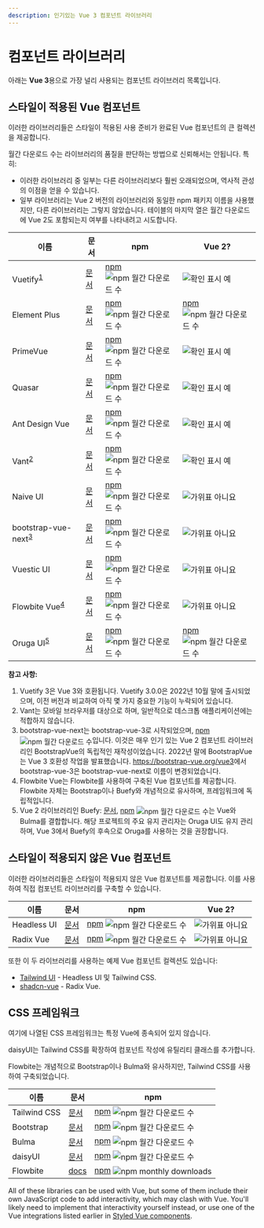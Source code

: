 ```yaml
---
description: 인기있는 Vue 3 컴포넌트 라이브러리
---
```

# 컴포넌트 라이브러리

아래는 **Vue 3**용으로 가장 널리 사용되는 컴포넌트 라이브러리 목록입니다.

## 스타일이 적용된 Vue 컴포넌트

이러한 라이브러리들은 스타일이 적용된 사용 준비가 완료된 Vue 컴포넌트의 큰 컬렉션을 제공합니다.

월간 다운로드 수는 라이브러리의 품질을 판단하는 방법으로 신뢰해서는 안됩니다. 특히:
* 이러한 라이브러리 중 일부는 다른 라이브러리보다 훨씬 오래되었으며, 역사적 관성의 이점을 얻을 수 있습니다.
* 일부 라이브러리는 Vue 2 버전의 라이브러리와 동일한 npm 패키지 이름을 사용했지만, 다른 라이브러리는 그렇지 않았습니다. 테이블의 마지막 열은 월간 다운로드에 Vue 2도 포함되는지 여부를 나타내려고 시도합니다.

<style>
img[src^="https://img.shields.io"] {
  display: inline-block;
  vertical-align: middle;
}

td > img {
  display: inline-block;
}
</style>
<script setup>
const cross = './images/cross.svg'
const tick = './images/tick.svg'
</script>

<table>
  <thead>
    <tr><th>이름</th><th>문서</th><th>npm</th><th>Vue 2?</th></tr>
  </thead>
  <tbody>
    <tr>
      <td>Vuetify<sup><a href="#component-libraries-notes">1</a></sup></td>
      <td><a href="https://vuetifyjs.com/en/introduction/why-vuetify/" target="_blank" rel="noopener noreferrer">문서</a></td>
      <td><a href="https://www.npmjs.com/package/vuetify" target="_blank" rel="noopener noreferrer">npm</a> <img alt="npm 월간 다운로드 수" src="https://img.shields.io/npm/dm/vuetify?color=%235588cc&label="></td>
      <td><img :src="tick" alt="확인 표시">&nbsp;예</td>
    </tr>
    <tr>
      <td>Element Plus</td>
      <td><a href="https://element-plus.org/en-US/" target="_blank" rel="noopener noreferrer">문서</a></td>
      <td><a href="https://www.npmjs.com/package/element-plus" target="_blank" rel="noopener noreferrer">npm</a> <img alt="npm 월간 다운로드 수" src="https://img.shields.io/npm/dm/element-plus?color=%235588cc&label="></td>
      <td><a href="https://www.npmjs.com/package/element-ui" target="_blank" rel="noopener noreferrer">npm</a> <img alt="npm 월간 다운로드 수" src="https://img.shields.io/npm/dm/element-ui?color=%235588cc&label="></td>
    </tr>
    <tr>
      <td>PrimeVue</td>
      <td><a href="https://primevue.org/installation" target="_blank" rel="noopener noreferrer">문서</a></td>
      <td><a href="https://www.npmjs.com/package/primevue" target="_blank" rel="noopener noreferrer">npm</a> <img alt="npm 월간 다운로드 수" src="https://img.shields.io/npm/dm/primevue?color=%235588cc&label="></td>
      <td><img :src="tick" alt="확인 표시">&nbsp;예</td>
    </tr>
    <tr>
      <td>Quasar</td>
      <td><a href="https://quasar.dev/components" target="_blank" rel="noopener noreferrer">문서</a></td>
      <td><a href="https://www.npmjs.com/package/quasar" target="_blank" rel="noopener noreferrer">npm</a> <img alt="npm 월간 다운로드 수" src="https://img.shields.io/npm/dm/quasar?color=%235588cc&label="></td>
      <td><img :src="tick" alt="확인 표시">&nbsp;예</td>
    </tr>
    <tr>
      <td>Ant Design Vue</td>
      <td><a href="https://www.antdv.com/components/overview/" target="_blank" rel="noopener noreferrer">문서</a></td>
      <td><a href="https://www.npmjs.com/package/ant-design-vue" target="_blank" rel="noopener noreferrer">npm</a> <img alt="npm 월간 다운로드 수" src="https://img.shields.io/npm/dm/ant-design-vue?color=%235588cc&label="></td>
      <td><img :src="tick" alt="확인 표시">&nbsp;예</td>
    </tr>
    <tr>
      <td>Vant<sup><a href="#component-libraries-notes">2</a></sup></td>
      <td><a href="https://vant-ui.github.io/vant" target="_blank" rel="noopener noreferrer">문서</a></td>
      <td><a href="https://www.npmjs.com/package/vant" target="_blank" rel="noopener noreferrer">npm</a> <img alt="npm 월간 다운로드 수" src="https://img.shields.io/npm/dm/vant?color=%235588cc&label="></td>
      <td><img :src="tick" alt="확인 표시">&nbsp;예</td>
    </tr>
    <tr>
      <td>Naive UI</td>
      <td><a href="https://www.naiveui.com/" target="_blank" rel="noopener noreferrer">문서</a></td>
      <td><a href="https://www.npmjs.com/package/naive-ui" target="_blank" rel="noopener noreferrer">npm</a> <img alt="npm 월간 다운로드 수" src="https://img.shields.io/npm/dm/naive-ui?color=%235588cc&label="></td>
      <td><img :src="cross" alt="가위표">&nbsp;아니요</td>
    </tr>
    <tr>
      <td>bootstrap-vue-next<sup><a href="#component-libraries-notes">3</a></sup></td>
      <td><a href="https://bootstrap-vue-next.github.io/bootstrap-vue-next/" target="_blank" rel="noopener noreferrer">문서</a></td>
      <td><a href="https://www.npmjs.com/package/bootstrap-vue-next" target="_blank" rel="noopener noreferrer">npm</a> <img alt="npm 월간 다운로드 수" src="https://img.shields.io/npm/dm/bootstrap-vue-next?color=%235588cc&label="></td>
      <td><img :src="cross" alt="가위표">&nbsp;아니요</td>
    </tr>
    <tr>
      <td>Vuestic UI</td>
      <td><a href="https://ui.vuestic.dev/" target="_blank" rel="noopener noreferrer">문서</a></td>
      <td><a href="https://www.npmjs.com/package/vuestic-ui" target="_blank" rel="noopener noreferrer">npm</a> <img alt="npm 월간 다운로드 수" src="https://img.shields.io/npm/dm/vuestic-ui?color=%235588cc&label="></td>
      <td><img :src="cross" alt="가위표">&nbsp;아니요</td>
    </tr>
    <tr>
      <td>Flowbite Vue<sup><a href="#component-libraries-notes">4</a></sup></td>
      <td><a href="https://flowbite-vue.com/" target="_blank" rel="noopener noreferrer">문서</a></td>
      <td><a href="https://www.npmjs.com/package/flowbite-vue" target="_blank" rel="noopener noreferrer">npm</a> <img alt="npm 월간 다운로드 수" src="https://img.shields.io/npm/dm/flowbite-vue?color=%235588cc&label="></td>
      <td><img :src="cross" alt="가위표">&nbsp;아니요</td>
    </tr>
    <tr>
      <td>Oruga UI<sup><a href="#component-libraries-notes">5</a></sup></td>
      <td><a href="https://oruga.io/documentation/" target="_blank" rel="noopener noreferrer">문서</a></td>
      <td><a href="https://www.npmjs.com/package/@oruga-ui/oruga-next" target="_blank" rel="noopener noreferrer">npm</a> <img alt="npm 월간 다운로드 수" src="https://img.shields.io/npm/dm/@oruga-ui/oruga-next?color=%235588cc&label="></td>
      <td><a href="https://www.npmjs.com/package/@oruga-ui/oruga" target="_blank" rel="noopener noreferrer">npm</a> <img alt="npm 월간 다운로드 수" src="https://img.shields.io/npm/dm/@oruga-ui/oruga?color=%235588cc&label="></td>
    </tr>
  </tbody>
</table>

<div id="component-libraries-notes"></div>

**참고 사항:**

1. Vuetify 3은 Vue 3와 호환됩니다. Vuetify 3.0.0은 2022년 10월 말에 출시되었으며, 이전 버전과 비교하여 아직 몇 가지 중요한 기능이 누락되어 있습니다.
2. Vant는 모바일 브라우저를 대상으로 하며, 일반적으로 데스크톱 애플리케이션에는 적합하지 않습니다.
3. bootstrap-vue-next는 bootstrap-vue-3로 시작되었으며, <a href="https://www.npmjs.com/package/bootstrap-vue-3" target="_blank" rel="noopener noreferrer">npm</a> <img alt="npm 월간 다운로드 수" src="https://img.shields.io/npm/dm/bootstrap-vue-3?color=%235588cc&label=">입니다. 이것은 매우 인기 있는 Vue 2 컴포넌트 라이브러리인 BootstrapVue의 독립적인 재작성이었습니다. 2022년 말에 BootstrapVue는 Vue 3 호환성 작업을 발표했습니다. <https://bootstrap-vue.org/vue3>에서 bootstrap-vue-3은 bootstrap-vue-next로 이름이 변경되었습니다.
4. Flowbite Vue는 Flowbite를 사용하여 구축된 Vue 컴포넌트를 제공합니다. Flowbite 자체는 Bootstrap이나 Buefy와 개념적으로 유사하며, 프레임워크에 독립적입니다.
5. Vue 2 라이브러리인 Buefy: <a href="https://buefy.org/" target="_blank" rel="noopener noreferrer">문서</a>, <a href="https://www.npmjs.com/package/buefy" target="_blank" rel="noopener noreferrer">npm</a> <img alt="npm 월간 다운로드 수" src="https://img.shields.io/npm/dm/buefy?color=%235588cc&label=">는 Vue와 Bulma를 결합합니다. 해당 프로젝트의 주요 유지 관리자는 Oruga UI도 유지 관리하며, Vue 3에서 Buefy의 후속으로 Oruga를 사용하는 것을 권장합니다.

## 스타일이 적용되지 않은 Vue 컴포넌트

이러한 라이브러리들은 스타일이 적용되지 않은 Vue 컴포넌트를 제공합니다. 이를 사용하여 직접 컴포넌트 라이브러리를 구축할 수 있습니다.

<table>
  <thead>
    <tr><th>이름</th><th>문서</th><th>npm</th><th>Vue 2?</th></tr>
  </thead>
  <tbody>
    <tr>
      <td>Headless UI</td>
      <td><a href="https://headlessui.dev/" target="_blank" rel="noopener noreferrer">문서</a></td>
      <td><a href="https://www.npmjs.com/package/@headlessui/vue" target="_blank" rel="noopener noreferrer">npm</a> <img alt="npm 월간 다운로드 수" src="https://img.shields.io/npm/dm/@headlessui/vue?color=%235588cc&label="></td>
      <td><img :src="cross" alt="가위표">&nbsp;아니요</td>
    </tr>
    <tr>
      <td>Radix Vue</td>
      <td><a href="https://www.radix-vue.com/" target="_blank" rel="noopener noreferrer">문서</a></td>
      <td><a href="https://www.npmjs.com/package/radix-vue" target="_blank" rel="noopener noreferrer">npm</a> <img alt="npm 월간 다운로드 수" src="https://img.shields.io/npm/dm/radix-vue?color=%235588cc&label="></td>
      <td><img :src="cross" alt="가위표">&nbsp;아니요</td>
    </tr>
  </tbody>
</table>

또한 이 두 라이브러리를 사용하는 예제 Vue 컴포넌트 컬렉션도 있습니다:

* [Tailwind UI](https://tailwindui.com/) - Headless UI 및 Tailwind CSS.
* [shadcn-vue](https://www.shadcn-vue.com/) - Radix Vue.

## CSS 프레임워크

여기에 나열된 CSS 프레임워크는 특정 Vue에 종속되어 있지 않습니다.

daisyUI는 Tailwind CSS를 확장하여 컴포넌트 작성에 유틸리티 클래스를 추가합니다.

Flowbite는 개념적으로 Bootstrap이나 Bulma와 유사하지만, Tailwind CSS를 사용하여 구축되었습니다.

<table>
  <thead>
    <tr><th>이름</th><th>문서</th><th>npm</th></tr>
  </thead>
  <tbody>
    <tr>
      <td>Tailwind CSS</td>
      <td><a href="https://tailwindcss.com/" target="_blank" rel="noopener noreferrer">문서</a></td>
      <td><a href="https://www.npmjs.com/package/tailwindcss" target="_blank" rel="noopener noreferrer">npm</a> <img alt="npm 월간 다운로드 수" src="https://img.shields.io/npm/dm/tailwindcss?color=%235588cc&label="></td>
    </tr>
    <tr>
      <td>Bootstrap</td>
      <td><a href="https://getbootstrap.com/" target="_blank" rel="noopener noreferrer">문서</a></td>
      <td><a href="https://www.npmjs.com/package/bootstrap" target="_blank" rel="noopener noreferrer">npm</a> <img alt="npm 월간 다운로드 수" src="https://img.shields.io/npm/dm/bootstrap?color=%235588cc&label="></td>
    </tr>
    <tr>
      <td>Bulma</td>
      <td><a href="https://bulma.io/" target="_blank" rel="noopener noreferrer">문서</a></td>
      <td><a href="https://www.npmjs.com/package/bulma" target="_blank" rel="noopener noreferrer">npm</a> <img alt="npm 월간 다운로드 수" src="https://img.shields.io/npm/dm/bulma?color=%235588cc&label="></td>
    </tr>
    <tr>
      <td>daisyUI</td>
      <td><a href="https://daisyui.com/" target="_blank" rel="noopener noreferrer">문서</a></td>
      <td><a href="https://www.npmjs.com/package/daisyui" target="_blank" rel="noopener noreferrer">npm</a> <img alt="npm 월간 다운로드 수" src="https://img.shields.io/npm/dm/daisyui?color=%235588cc&label="></td>
    </tr>
    <tr>
      <td>Flowbite</td>
      <td><a href="https://flowbite.com/" target="_blank" rel="noopener noreferrer">docs</a></td>
      <td><a href="https://www.npmjs.com/package/flowbite" target="_blank" rel="noopener noreferrer">npm</a> <img alt="npm monthly downloads" src="https://img.shields.io/npm/dm/flowbite?color=%235588cc&label="></td>
    </tr>
  </tbody>
</table>

All of these libraries can be used with Vue, but some of them include their own JavaScript code to add interactivity, which may clash with Vue. You'll likely need to implement that interactivity yourself instead, or use one of the Vue integrations listed earlier in [Styled Vue components](#styled-vue-components).
